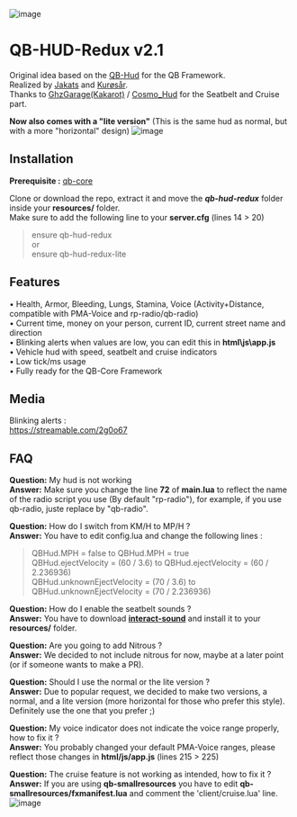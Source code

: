![image](https://i.imgur.com/tdTjVME.png)
# QB-HUD-Redux v2.1
Original idea based on the [QB-Hud](https://github.com/qbcore-framework/qb-hud) for the QB Framework.  
Realized by [Jakats](https://github.com/Jakats) and [Kurøsår](https://github.com/Kurosar/).  
Thanks to [GhzGarage(Kakarot)](https://github.com/GhzGarage/) / [Cosmo_Hud](https://github.com/GhzGarage/cosmo_hud) for the Seatbelt and Cruise part.  

**Now also comes with a "lite version"** (This is the same hud as normal, but with a more "horizontal" design)
![image](https://i.imgur.com/f5wIne5.png)


## Installation
**Prerequisite :** [qb-core](https://github.com/qbcore-framework/qb-core)

Clone or download the repo, extract it and move the ***qb-hud-redux*** folder inside your **resources/** folder.  
Make sure to add  the following line to your **server.cfg** (lines 14 > 20)  
> ensure qb-hud-redux  
or  
> ensure qb-hud-redux-lite  

## Features
• Health, Armor, Bleeding, Lungs, Stamina, Voice (Activity+Distance, compatible with PMA-Voice and rp-radio/qb-radio)  
• Current time, money on your person, current ID, current street name and direction  
• Blinking alerts when values are low, you can edit this in **html\js\app.js**  
• Vehicle hud with speed, seatbelt and cruise indicators  
• Low tick/ms usage  
• Fully ready for the QB-Core Framework  

## Media
Blinking alerts :  
https://streamable.com/2g0o67

## FAQ
**Question:** My hud is not working  
**Answer:** Make sure you change the line **72** of **main.lua** to reflect the name of the radio script you use (By default "rp-radio"), for example, if you use qb-radio, juste replace by "qb-radio".  

**Question:** How do I switch from KM/H to MP/H ?  
**Answer:** You have to edit config.lua and change the following lines :   
> QBHud.MPH = false to QBHud.MPH = true  
> QBHud.ejectVelocity = (60 / 3.6) to QBHud.ejectVelocity = (60 / 2.236936)  
> QBHud.unknownEjectVelocity = (70 / 3.6) to QBHud.unknownEjectVelocity = (70 / 2.236936)  

**Question:** How do I enable the seatbelt sounds ?  
**Answer:** You have to download **[interact-sound](https://cdn.discordapp.com/attachments/831653036148654101/862145450865459200/interact-sound.zip)** and install it to your **resources/** folder.  

**Question:** Are you going to add Nitrous ?  
**Answer:** We decided to not include nitrous for now, maybe at a later point (or if someone wants to make a PR).  

**Question:** Should I use the normal or the lite version ?  
**Answer:** Due to popular request, we decided to make two versions, a normal, and a lite version (more horizontal for those who prefer this style).  
Definitely use the one that you prefer ;)  

**Question:** My voice indicator does not indicate the voice range properly, how to fix it ?  
**Answer:** You probably changed your default PMA-Voice ranges, please reflect those changes in **html/js/app.js** (lines 215 > 225)  

**Question:** The cruise feature is not working as intended, how to fix it ?  
**Answer:** If you are using **qb-smallresources** you have to edit **qb-smallresources/fxmanifest.lua** and comment the 'client/cruise.lua' line.  
![image](https://user-images.githubusercontent.com/4887819/126051690-67598943-7a55-4108-bb23-117dea32876c.png)
